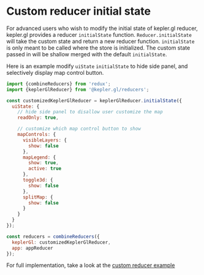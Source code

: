 # Custom reducer initial state

For advanced users who wish to modify the initial state of kepler.gl reducer, kepler.gl provides a reducer `initialState` function. `Reducer.initialState` will take the custom state and return a new reducer function. `initialState` is only meant to be called where the store is initialized. The custom state passed in will be shallow merged with the default `initialState`.

Here is an example modify `uiState` `initialState` to hide side panel, and selectively display map control button.

```js
import {combineReducers} from 'redux';
import {keplerGlReducer} from '@kepler.gl/reducers';

const customizedKeplerGlReducer = keplerGlReducer.initialState({
  uiState: {
    // hide side panel to disallow user customize the map
    readOnly: true,

    // customize which map control button to show
    mapControls: {
      visibleLayers: {
        show: false
      },
      mapLegend: {
        show: true,
        active: true
      },
      toggle3d: {
        show: false
      },
      splitMap: {
        show: false
      }
    }
  }
});

const reducers = combineReducers({
  keplerGl: customizedKeplerGlReducer,
  app: appReducer
});
```

For full implementation, take a look at the [custom reducer example][custom-reducer-example]

[custom-reducer-example]: https://github.com/keplergl/kepler.gl/tree/master/examples/custom-reducer
